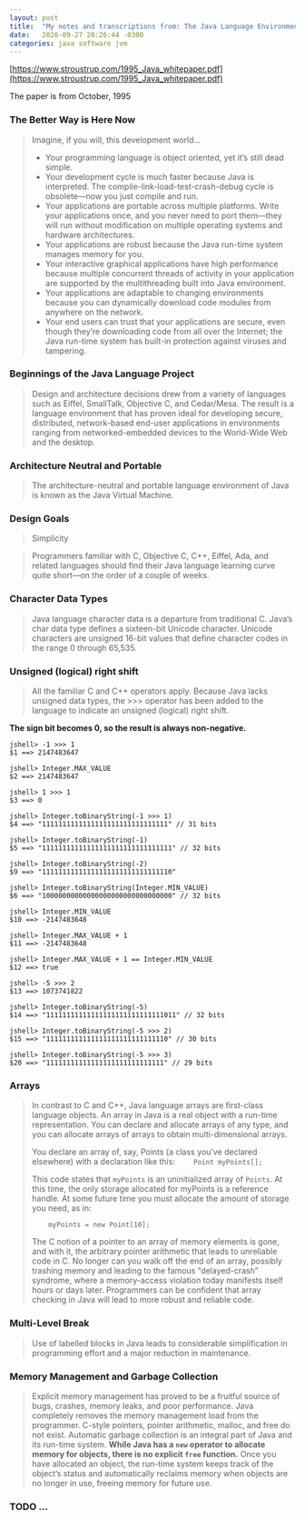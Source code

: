 ```yaml
---
layout: post
title:  "My notes and transcriptions from: The Java Language Environment - A White Paper"
date:   2020-09-27 20:26:44 -0300
categories: java software jvm
---
```


[https://www.stroustrup.com/1995_Java_whitepaper.pdf](https://www.stroustrup.com/1995_Java_whitepaper.pdf)

The paper is from October, 1995


### The Better Way is Here Now

>Imagine, if you will, this development world…
>
>  - Your programming language is object oriented, yet it’s still dead simple.
>  - Your development cycle is much faster because Java is interpreted. The
compile-link-load-test-crash-debug cycle is obsolete—now you just compile
and run.
>  - Your applications are portable across multiple platforms. Write your
applications once, and you never need to port them—they will run without
modification on multiple operating systems and hardware architectures.
>  - Your applications are robust because the Java run-time system manages
memory for you.
>  - Your interactive graphical applications have high performance because
multiple concurrent threads of activity in your application are supported by
the multithreading built into Java environment.
>  - Your applications are adaptable to changing environments because you can
dynamically download code modules from anywhere on the network.
>  - Your end users can trust that your applications are secure, even though
they’re downloading code from all over the Internet; the Java run-time
system has built-in protection against viruses and tampering.

### Beginnings of the Java Language Project

> Design and architecture decisions drew from a variety of
languages such as Eiffel, SmallTalk, Objective C, and Cedar/Mesa. The result is
a language environment that has proven ideal for developing secure,
distributed, network-based end-user applications in environments ranging
from networked-embedded devices to the World-Wide Web and the desktop.


### Architecture Neutral and Portable

>The architecture-neutral and portable language environment of Java is known
as the Java Virtual Machine.


### Design Goals

>Simplicity

>Programmers familiar with C, Objective C, C++, Eiffel, Ada, and related languages should find their Java language learning curve quite short—on the order of a couple of weeks.

### Character Data Types

>Java language character data is a departure from traditional C. Java’s char data
type defines a sixteen-bit Unicode character. Unicode characters are unsigned
16-bit values that define character codes in the range 0 through 65,535.

### Unsigned (logical) right shift

>All the familiar C and C++ operators apply. Because Java lacks unsigned data
types, the >>> operator has been added to the language to indicate an
unsigned (logical) right shift.

**The sign bit becomes 0, so the result is always non-negative.**

```shell
jshell> -1 >>> 1
$1 ==> 2147483647

jshell> Integer.MAX_VALUE
$2 ==> 2147483647

jshell> 1 >>> 1
$3 ==> 0

jshell> Integer.toBinaryString(-1 >>> 1)
$4 ==> "1111111111111111111111111111111" // 31 bits

jshell> Integer.toBinaryString(-1)
$5 ==> "11111111111111111111111111111111" // 32 bits

jshell> Integer.toBinaryString(-2)
$9 ==> "11111111111111111111111111111110"

jshell> Integer.toBinaryString(Integer.MIN_VALUE)
$6 ==> "10000000000000000000000000000000" // 32 bits

jshell> Integer.MIN_VALUE
$10 ==> -2147483648

jshell> Integer.MAX_VALUE + 1
$11 ==> -2147483648

jshell> Integer.MAX_VALUE + 1 == Integer.MIN_VALUE
$12 ==> true

jshell> -5 >>> 2
$13 ==> 1073741822

jshell> Integer.toBinaryString(-5)
$14 ==> "11111111111111111111111111111011" // 32 bits

jshell> Integer.toBinaryString(-5 >>> 2)
$15 ==> "111111111111111111111111111110" // 30 bits

jshell> Integer.toBinaryString(-5 >>> 3)
$20 ==> "11111111111111111111111111111" // 29 bits
```

### Arrays

>In contrast to C and C++, Java language arrays are first-class language objects.
An array in Java is a real object with a run-time representation. You can declare
and allocate arrays of any type, and you can allocate arrays of arrays to obtain
multi-dimensional arrays.
>
>You declare an array of, say, Points (a class you’ve declared elsewhere) with a
declaration like this:
>```	Point myPoints[];```
>
>This code states that `myPoints` is an uninitialized array of `Points`. At this
time, the only storage allocated for myPoints is a reference handle. At some
future time you must allocate the amount of storage you need, as in:
>
>```	myPoints = new Point[10];```
>
>The C notion of a pointer to an array of memory elements is gone, and with it,
the arbitrary pointer arithmetic that leads to unreliable code in C. No longer
can you walk off the end of an array, possibly trashing memory and leading to
the famous “delayed-crash” syndrome, where a memory-access violation today
manifests itself hours or days later. Programmers can be confident that array
checking in Java will lead to more robust and reliable code.

### Multi-Level Break

> Use of labelled blocks in Java leads to considerable
simplification in programming effort and a major reduction in maintenance.

### Memory Management and Garbage Collection

> Explicit memory management has proved to
be a fruitful source of bugs, crashes, memory leaks, and poor performance.
Java completely removes the memory management load from the programmer.
C-style pointers, pointer arithmetic, malloc, and free do not exist. Automatic
garbage collection is an integral part of Java and its run-time system. **While Java
has a `new` operator to allocate memory for objects, there is no explicit `free`
function.** Once you have allocated an object, the run-time system keeps track of
the object’s status and automatically reclaims memory when objects are no
longer in use, freeing memory for future use.


### TODO ...